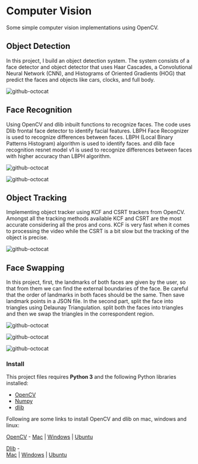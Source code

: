 # Computer Vision
Some simple computer vision implementations using OpenCV.

## Object Detection
In this project, I build an object detection system. The system consists 
of a face detector and object detector that uses Haar Cascades, a 
Convolutional Neural Network (CNN), and Histograms of Oriented Gradients 
(HOG) that predict the faces and objects like cars, clocks, and full 
body.

![github-octocat](https://github.com/sevdaimany/Computer_Vision_Projects/blob/master/screenshots/face_detection.png)



## Face Recognition
Using OpenCV and dlib inbuilt functions to recognize faces. The code uses  Dlib frontal face 
detector to identify facial features. LBPH Face Recognizer is used to recognize differences 
between faces. LBPH (Local Binary Patterns Histogram) algorithm is used to identify faces.
and dlib face recognition resnet model v1 is used to recognize differences between faces with 
higher accuracy than LBPH algorithm.

![github-octocat](https://github.com/sevdaimany/Computer_Vision_Projects/blob/master/screenshots/face_recognition_1.png)

![github-octocat](https://github.com/sevdaimany/Computer_Vision_Projects/blob/master/screenshots/face_recognition_2.png)


## Object Tracking

Implementing object tracker using KCF and CSRT trackers from OpenCV.
Amongst all the tracking methods available KCF and CSRT are the most accurate considering all 
the pros and cons. KCF is very fast when it comes to processing the video while the CSRT is a 
bit slow but the tracking of the object is precise.


![github-octocat](https://github.com/sevdaimany/Computer_Vision_Projects/blob/master/screenshots/object_tracking.png)



## Face Swapping

In this project, first, the landmarks of both faces are given by the user, so that from them we can find the external boundaries of the face. Be careful that the order of landmarks in both faces should 
be the same. Then save landmark points in a JSON file.
In the second part, split the face into triangles using Delaunay Triangulation.
split both the faces into triangles and then we swap the triangles in the correspondent region.

![github-octocat](https://github.com/sevdaimany/Computer_Vision_Projects/blob/master/face_swapping/Screenshot2.png)

![github-octocat](https://github.com/sevdaimany/Computer_Vision_Projects/blob/master/face_swapping/Screenshot1.png)

![github-octocat](https://github.com/sevdaimany/Computer_Vision_Projects/blob/master/face_swapping/result.png)





### Install

This project files requires **Python 3** and the following Python 
libraries installed:

- [OpenCV](https://opencv.org/)
- [Numpy](http://numpy.org/)
- [dlib](https://github.com/davisking/dlib)

Following are some links to install OpenCV and dlib on mac, windows and 
linux:


[OpenCV](https://github.com/opencv/opencv) - 
[Mac](https://www.learnopencv.com/install-opencv3-on-macos/) | 
[Windows](https://www.learnopencv.com/install-opencv3-on-windows/) | 
[Ubuntu](https://www.learnopencv.com/install-opencv3-on-ubuntu/)


[Dlib](https://github.com/davisking/dlib) -   
[Mac](https://www.learnopencv.com/install-dlib-on-macos/) | 
[Windows](https://www.learnopencv.com/install-dlib-on-windows/) | 
[Ubuntu](https://www.pyimagesearch.com/2017/03/27/how-to-install-dlib/)
